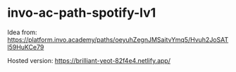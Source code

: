 # invo-ac-path-spotify-lv1

Idea from: https://platform.invo.academy/paths/oeyuhZegnJMSaitvYmq5/Hvuh2JoSATl59HuKCe79

Hosted version: https://brilliant-yeot-82f4e4.netlify.app/